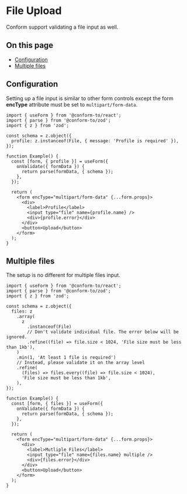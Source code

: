 # File Upload

Conform support validating a file input as well.

<!-- aside -->

## On this page

- [Configuration](#configuration)
- [Multiple files](#multiple-files)

<!-- /aside -->

## Configuration

Setting up a file input is similar to other form controls except the form **encType** attribute must be set to `multipart/form-data`.

```tsx
import { useForm } from '@conform-to/react';
import { parse } from '@conform-to/zod';
import { z } from 'zod';

const schema = z.object({
  profile: z.instanceof(File, { message: 'Profile is required' }),
});

function Example() {
  const [form, { profile }] = useForm({
    onValidate({ formData }) {
      return parse(formData, { schema });
    },
  });

  return (
    <form encType="multipart/form-data" {...form.props}>
      <div>
        <label>Profile</label>
        <input type="file" name={profile.name} />
        <div>{profile.error}</div>
      </div>
      <button>Upload</button>
    </form>
  );
}
```

## Multiple files

The setup is no different for multiple files input.

```tsx
import { useForm } from '@conform-to/react';
import { parse } from '@conform-to/zod';
import { z } from 'zod';

const schema = z.object({
  files: z
    .array(
      z
        .instanceof(File)
        // Don't validate individual file. The error below will be ignored.
        .refine((file) => file.size < 1024, 'File size must be less than 1kb'),
    )
    .min(1, 'At least 1 file is required')
    // Instead, please validate it on the array level
    .refine(
      (files) => files.every((file) => file.size < 1024),
      'File size must be less than 1kb',
    ),
});

function Example() {
  const [form, { files }] = useForm({
    onValidate({ formData }) {
      return parse(formData, { schema });
    },
  });

  return (
    <form encType="multipart/form-data" {...form.props}>
      <div>
        <label>Mutliple Files</label>
        <input type="file" name={files.name} multiple />
        <div>{files.error}</div>
      </div>
      <button>Upload</button>
    </form>
  );
}
```
